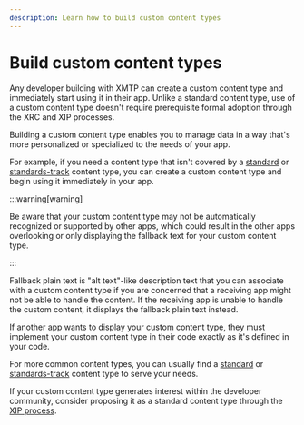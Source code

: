 ```yaml
---
description: Learn how to build custom content types
---
```


# Build custom content types

Any developer building with XMTP can create a custom content type and immediately start using it in their app. Unlike a standard content type, use of a custom content type doesn't require prerequisite formal adoption through the XRC and XIP processes.

Building a custom content type enables you to manage data in a way that's more personalized or specialized to the needs of your app.

For example, if you need a content type that isn't covered by a [standard](/inboxes/content-types/content-types#standard-content-types) or [standards-track](/inboxes/content-types/content-types#standards-track-content-types) content type, you can create a custom content type and begin using it immediately in your app.

:::warning[warning]

Be aware that your custom content type may not be automatically recognized or supported by other apps, which could result in the other apps overlooking or only displaying the fallback text for your custom content type.

:::

Fallback plain text is "alt text"-like description text that you can associate with a custom content type if you are concerned that a receiving app might not be able to handle the content. If the receiving app is unable to handle the custom content, it displays the fallback plain text instead.

If another app wants to display your custom content type, they must implement your custom content type in their code exactly as it's defined in your code.

For more common content types, you can usually find a [standard](/inboxes/content-types/content-types#standard-content-types) or [standards-track](/inboxes/content-types/content-types#standards-track-content-types) content type to serve your needs.

If your custom content type generates interest within the developer community, consider proposing it as a standard content type through the [XIP process](/intro/xips).
